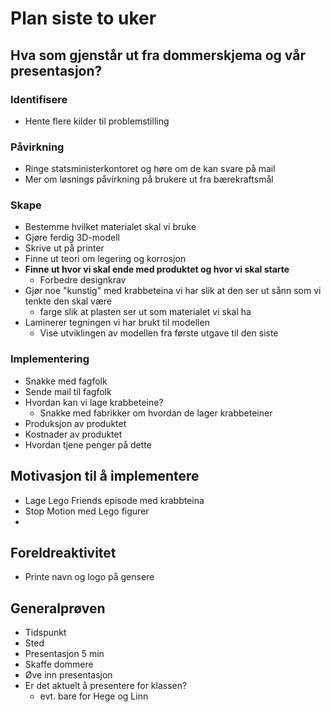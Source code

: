 # Plan siste to uker

## Hva som gjenstår ut fra dommerskjema og vår presentasjon?
### Identifisere
- Hente flere kilder til problemstilling
### Påvirkning
- Ringe statsministerkontoret og høre om de kan svare på mail
- Mer om løsnings påvirkning på brukere ut fra bærekraftsmål
### Skape
- Bestemme hvilket materialet skal vi bruke
- Gjøre ferdig 3D-modell
- Skrive ut på printer
- Finne ut teori om legering og korrosjon
- **Finne ut hvor vi skal ende med produktet og hvor vi skal starte**
  - Forbedre designkrav
- Gjør noe "kunstig" med krabbeteina vi har slik at den ser ut sånn som vi tenkte den skal være
   - farge slik at plasten ser ut som materialet vi skal ha
 - Laminerer tegningen vi har brukt til modellen
    - Vise utviklingen av modellen fra første utgave til den siste  
### Implementering
- Snakke med fagfolk
- Sende mail til fagfolk
- Hvordan kan vi lage krabbeteine?
   - Snakke med fabrikker om hvordan de lager krabbeteiner
- Produksjon av produktet
- Kostnader av produktet
- Hvordan tjene penger på dette 

## Motivasjon til å implementere
- Lage Lego Friends episode med krabbteina
- Stop Motion med Lego figurer
- 
## Foreldreaktivitet
- Printe navn og logo på gensere

## Generalprøven
- Tidspunkt
- Sted
- Presentasjon 5 min
- Skaffe dommere
- Øve inn presentasjon
- Er det aktuelt å presentere for klassen?
  - evt. bare for Hege og Linn
